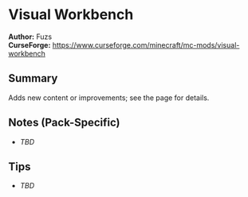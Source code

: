 # Visual Workbench

**Author:** Fuzs  
**CurseForge:** https://www.curseforge.com/minecraft/mc-mods/visual-workbench

## Summary
Adds new content or improvements; see the page for details.

## Notes (Pack-Specific)
- _TBD_

## Tips
- _TBD_

